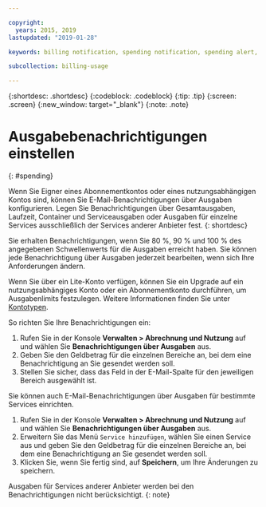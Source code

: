 ```yaml
---

copyright:
  years: 2015, 2019
lastupdated: "2019-01-28"

keywords: billing notification, spending notification, spending alert, cost threshold, spending threshold, alert, notification

subcollection: billing-usage

---
```


{:shortdesc: .shortdesc}
{:codeblock: .codeblock}
{:tip: .tip}
{:screen: .screen}
{:new_window: target="_blank"}
{:note: .note}

# Ausgabebenachrichtigungen einstellen
{: #spending}

Wenn Sie Eigner eines Abonnementkontos oder eines nutzungsabhängigen Kontos sind, können Sie E-Mail-Benachrichtigungen über Ausgaben konfigurieren. Legen Sie Benachrichtigungen über Gesamtausgaben, Laufzeit, Container und Serviceausgaben oder Ausgaben für einzelne Services ausschließlich der Services anderer Anbieter fest.
{: shortdesc}

Sie erhalten Benachrichtigungen, wenn Sie 80 %, 90 % und 100 % des angegebenen Schwellenwerts für die Ausgaben erreicht haben. Sie können jede Benachrichtigung über Ausgaben jederzeit bearbeiten, wenn sich Ihre Anforderungen ändern.

Wenn Sie über ein Lite-Konto verfügen, können Sie ein Upgrade auf ein nutzungsabhängiges Konto oder ein Abonnementkonto durchführen, um Ausgabenlimits festzulegen. Weitere Informationen finden Sie unter [Kontotypen](/docs/account?topic=account-accounts).

So richten Sie Ihre Benachrichtigungen ein:

1. Rufen Sie in der Konsole **Verwalten > Abrechnung und Nutzung** auf und wählen Sie **Benachrichtigungen über Ausgaben** aus.
2. Geben Sie den Geldbetrag für die einzelnen Bereiche an, bei dem eine Benachrichtigung an Sie gesendet werden soll.
3. Stellen Sie sicher, dass das Feld in der E-Mail-Spalte für den jeweiligen Bereich ausgewählt ist.

Sie können auch E-Mail-Benachrichtigungen über Ausgaben für bestimmte Services einrichten.

1. Rufen Sie in der Konsole **Verwalten > Abrechnung und Nutzung** auf und wählen Sie **Benachrichtigungen über Ausgaben** aus.
2. Erweitern Sie das Menü `Service hinzufügen`, wählen Sie einen Service aus und geben Sie den Geldbetrag für die einzelnen Bereiche an, bei dem eine Benachrichtigung an Sie gesendet werden soll.
3. Klicken Sie, wenn Sie fertig sind, auf **Speichern**, um Ihre Änderungen zu speichern.

Ausgaben für Services anderer Anbieter werden bei den Benachrichtigungen nicht berücksichtigt.
{: note}
